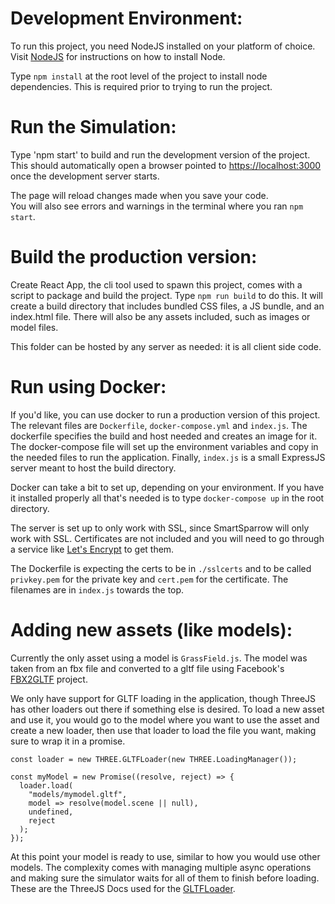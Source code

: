 # Development Environment:

To run this project, you need NodeJS installed on your platform of choice. Visit [NodeJS](https://nodejs.org) for instructions on how to install Node.

Type `npm install` at the root level of the project to install node dependencies. This is required prior to trying to run the project.

# Run the Simulation:

Type 'npm start' to build and run the development version of the project. This should automatically open a browser pointed to [https://localhost:3000](https://localhost:3000) once the development server starts.

The page will reload changes made when you save your code.<br>
You will also see errors and warnings in the terminal where you ran `npm start`.

# Build the production version:

Create React App, the cli tool used to spawn this project, comes with a script to package and build the project. Type `npm run build` to do this. It will create a build directory that includes bundled CSS files, a JS bundle, and an index.html file. There will also be any assets included, such as images or model files. 

This folder can be hosted by any server as needed: it is all client side code.

# Run using Docker:

If you'd like, you can use docker to run a production version of this project. The relevant files are `Dockerfile`, `docker-compose.yml` and `index.js`. The dockerfile specifies the build and host needed and creates an image for it. The docker-compose file will set up the environment variables and copy in the needed files to run the application. Finally, `index.js` is a small ExpressJS server meant to host the build directory. 

Docker can take a bit to set up, depending on your environment. If you have it installed properly all that's needed is to type `docker-compose up` in the root directory.

The server is set up to only work with SSL, since SmartSparrow will only work with SSL. Certificates are not included and you will need to go through a service like [Let's Encrypt](https://letsencrypt.org/) to get them. 

The Dockerfile is expecting the certs to be in `./sslcerts` and to be called `privkey.pem` for the private key and `cert.pem` for the certificate. The filenames are in `index.js` towards the top. 

# Adding new assets (like models): 

Currently the only asset using a model is `GrassField.js`. The model was taken from an fbx file and converted to a gltf file using Facebook's [FBX2GLTF](https://github.com/facebookincubator/FBX2glTF) project.

We only have support for GLTF loading in the application, though ThreeJS has other loaders out there if something else is desired. To load a new asset and use it, you would go to the model where you want to use the asset and create a new loader, then use that loader to load the file you want, making sure to wrap it in a promise.

```
const loader = new THREE.GLTFLoader(new THREE.LoadingManager());

const myModel = new Promise((resolve, reject) => {
  loader.load(
    "models/mymodel.gltf",
    model => resolve(model.scene || null),
    undefined,
    reject
  );
});
```

At this point your model is ready to use, similar to how you would use other models. The complexity comes with managing multiple async operations and making sure the simulator waits for all of them to finish before loading. These are the ThreeJS Docs used for the [GLTFLoader](https://threejs.org/docs/#examples/loaders/GLTFLoader).